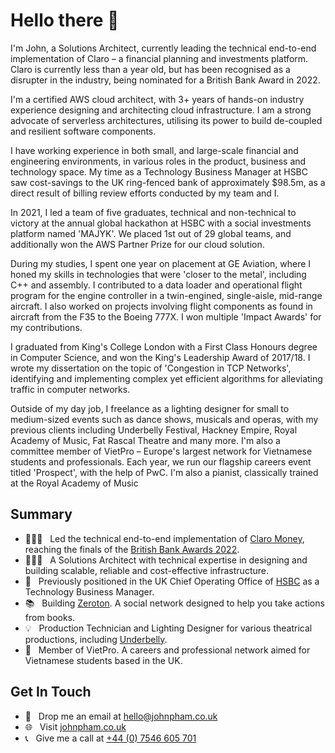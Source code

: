 # Hello there 👋
I'm John, a Solutions Architect, currently leading the technical end-to-end implementation of Claro – a financial planning and investments platform. Claro is currently less than a year old, but has been recognised as a disrupter in the industry, being nominated for a British Bank Award in 2022.

I'm a certified AWS cloud architect, with 3+ years of hands-on industry experience designing and architecting cloud infrastructure. I am a strong advocate of serverless architectures, utilising its power to build de-coupled and resilient software components. 

I have working experience in both small, and large-scale financial and engineering environments, in various roles in the product, business and technology space. My time as a Technology Business Manager at HSBC saw cost-savings to the UK ring-fenced bank of approximately $98.5m, as a direct result of billing review efforts conducted by my team and I.

In 2021, I led a team of five graduates, technical and non-technical to victory at the annual global hackathon at HSBC with a social investments platform named 'MAJYK'. We placed 1st out of 29 global teams, and additionally won the AWS Partner Prize for our cloud solution.

During my studies, I spent one year on placement at GE Aviation, where I honed my skills in technologies that were 'closer to the metal', including C++ and assembly. I contributed to a data loader and operational flight program for the engine controller in a twin-engined, single-aisle, mid-range aircraft. I also worked on projects involving flight components as found in aircraft from the F35 to the Boeing 777X. I won multiple 'Impact Awards' for my contributions.

I graduated from King's College London with a First Class Honours degree in Computer Science, and won the King's Leadership Award of 2017/18. I wrote my dissertation on the topic of 'Congestion in TCP Networks', identifying and implementing complex yet efficient algorithms for alleviating traffic in computer networks.

Outside of my day job, I freelance as a lighting designer for small to medium-sized events such as dance shows, musicals and operas, with my previous clients including Underbelly Festival, Hackney Empire, Royal Academy of Music, Fat Rascal Theatre and many more. I'm also a committee member of VietPro – Europe's largest network for Vietnamese students and professionals. Each year, we run our flagship careers event titled 'Prospect', with the help of PwC. I'm also a pianist, classically trained at the Royal Academy of Music

## Summary
- 👨🏻‍💻 &nbsp; Led the technical end-to-end implementation of [Claro Money](https://claromoney.co.uk), reaching the finals of the [British Bank Awards 2022](britishbankawards.co.uk).
- 👷🏻‍♂️ &nbsp; A Solutions Architect with technical expertise in designing and building scalable, reliable and cost-effective infrastructure.
- 🏦 &nbsp; Previously positioned in the UK Chief Operating Office of [HSBC](https://hsbc.com) as a Technology Business Manager.
- 📚 &nbsp; Building [Zeroton](https://zeroton.io). A social network designed to help you take actions from books.
- 💡 &nbsp; Production Technician and Lighting Designer for various theatrical productions, including [Underbelly](https://www.underbelly.co.uk/).
- 💼 &nbsp; Member of VietPro. A careers and professional network aimed for Vietnamese students based in the UK.

## Get In Touch
- 📧 &nbsp; Drop me an email at [hello@johnpham.co.uk](mailto:hello@johnpham.co.uk)
- 🌐 &nbsp; Visit [johnpham.co.uk](https://johnpham.co.uk)
- 📞 &nbsp; Give me a call at [+44 (0) 7546 605 701](tel:+447546605701)
